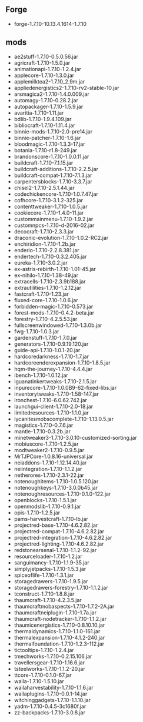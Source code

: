 ## Forge
- forge-1.7.10-10.13.4.1614-1.7.10

## mods
- ae2stuff-1.7.10-0.5.0.56.jar
- agricraft-1.7.10-1.5.0.jar
- animationapi-1.7.10-1.2.4.jar
- applecore-1.7.10-1.3.0.jar
- applemilktea2-1.7.10_2.9m.jar
- appliedenergistics2-1.7.10-rv2-stable-10.jar
- arsmagica2-1.7.10-1.4.0.009.jar
- automagy-1.7.10-0.28.2.jar
- autopackager-1.7.10-1.5.9.jar
- avaritia-1.7.10-1.11.jar
- bdlib-1.7.10-1.9.4.109.jar
- bibliocraft-1.7.10-1.11.4.jar
- binnie-mods-1.7.10-2.0-pre14.jar
- binnie-patcher-1.7.10-1.6.jar
- bloodmagic-1.7.10-1.3.3-17.jar
- botania-1.7.10-r1.8-249.jar
- brandonscore-1.7.10-1.0.0.11.jar
- buildcraft-1.7.10-7.1.15.jar
- buildcraft-additions-1.7.10-2.2.5.jar
- buildcraft-compat-1.7.10-7.1.3.jar
- carpentersblocks-1.7.10-3.3.7.jar
- chisel2-1.7.10-2.5.1.44.jar
- codechickencore-1.7.10-1.0.7.47.jar
- cofhcore-1.7.10-3.1.2-325.jar
- contenttweaker-1.7.10-1.0.5.jar
- cookiecore-1.7.10-1.4.0-11.jar
- custommainmenu-1.7.10-1.9.2.jar
- customnpcs-1.7.10-d-2016-02.jar
- decocraft-1.7.10-2.3.3.jar
- draconic-evolution-1.7.10-1.0.2-RC2.jar
- enchiridion-1.7.10-1.2b.jar
- enderio-1.7.10-2.2.8.381.jar
- endertech-1.7.10-0.3.2.405.jar
- eureka-1.7.10-3.0.2.jar
- ex-astris-rebirth-1.7.10-1.01-45.jar
- ex-nihilo-1.7.10-1.38-49.jar
- extracells-1.7.10-2.3.9b188.jar
- extrautilities-1.7.10-1.2.12.jar
- fastcraft-1.7.10-1.23.jar
- fluxed-core-1.7.10-1.0.6.jar
- forbidden-magic-1.7.10-0.573.jar
- forest-mods-1.7.10-0.4.2-beta.jar
- forestry-1.7.10-4.2.5.53.jar
- fullscreenwindowed-1.7.10-1.3.0b.jar
- fwg-1.7.10-1.0.3.jar
- gardenstuff-1.7.10-1.7.0.jar
- generators-1.7.10-0.9.19.120.jar
- guide-api-1.7.10-1.0.1-20.jar
- hardcoredarkness-1.7.10-1.7.jar
- hardcoreenderexpansion-1.7.10-1.8.5.jar
- hqm-the-journey-1.7.10-4.4.4.jar
- ibench-1.7.10-1.0.12.jar
- iguanatinkertweaks-1.7.10-2.1.5.jar
- inpurecore-1.7.10-1.0.0B9-62-fixed-libs.jar
- inventorytweaks-1.7.10-1.58-147.jar
- ironchest-1.7.10-6.0.62.742.jar
- launchgui-client-1.7.10-2.0-18.jar
- limitedresources-1.7.10-1.1.0.jar
- lycanitesmobscomplete-1.7.10-1.13.0.5.jar
- magistics-1.7.10-0.7.6.jar
- mantle-1.7.10-0.3.2b.jar
- minetweaker3-1.7.10-3.0.10-customized-sorting.jar
- mobiuscore-1.7.10-1.2.5.jar
- modtweaker2-1.7.10-0.9.5.jar
- MrTJPCore-1.0.8.16-universal.jar
- neiaddons-1.7.10-1.12.14.40.jar
- neiintegration-1.7.10-1.1.2.jar
- netherores-1.7.10-2.3.1-22.jar
- notenoughitems-1.7.10-1.0.5.120.jar
- notenoughkeys-1.7.10-3.0.0b45.jar
- notenoughresources-1.7.10-0.1.0-122.jar
- openblocks-1.7.10-1.5.1.jar
- openmodslib-1.7.10-0.9.1.jar
- opis-1.7.10-1.2.5.jar
- pams-harvestcraft-1.7.10-lb.jar
- projectred-base-1.7.10-4.6.2.82.jar
- projectred-compat-1.7.10-4.6.2.82.jar
- projectred-integration-1.7.10-4.6.2.82.jar
- projectred-lighting-1.7.10-4.6.2.82.jar
- redstonearsenal-1.7.10-1.1.2-92.jar
- resourceloader-1.7.10-1.2.jar
- sanguimancy-1.7.10-1.1.9-35.jar
- simplyjetpacks-1.7.10-1.5.3.jar
- spiceoflife-1.7.10-1.3.1.jar
- storagedrawers-1.7.10-1.9.5.jar
- storagedrawers-forestry-1.7.10-1.1.2.jar
- tconstruct-1.7.10-1.8.8.jar
- thaumcraft-1.7.10-4.2.3.5.jar
- thaumcraftmobaspects-1.7.10-1.7.2-2A.jar
- thaumcraftneiplugin-1.7.10-1.7a.jar
- thaumcraft-nodetracker-1.7.10-1.1.2.jar
- thaumicenergistics-1.7.10-0.8.10.10.jar
- thermaldynamics-1.7.10-1.1.0-161.jar
- thermalexpansion-1.7.10-4.1.2-240.jar
- thermalfoundation-1.7.10-1.2.3-112.jar
- tictooltips-1.7.10-1.2.4.jar
- tmechworks-1.7.10-0.2.15.106.jar
- travellersgear-1.7.10-1.16.6.jar
- tsteelworks-1.7.10-1.1.2-20.jar
- ttcore-1.7.10-0.1.0-67.jar
- waila-1.7.10-1.5.10.jar
- wailaharvestability-1.7.10-1.1.6.jar
- wailaplugins-1.7.10-0.0.1-14.jar
- witchinggadgets-1.7.10-1.1.10.jar
- yadm-1.7.10-0.4.5-3c1680f.jar
- zz-backpacks-1.7.10-3.0.8.jar
